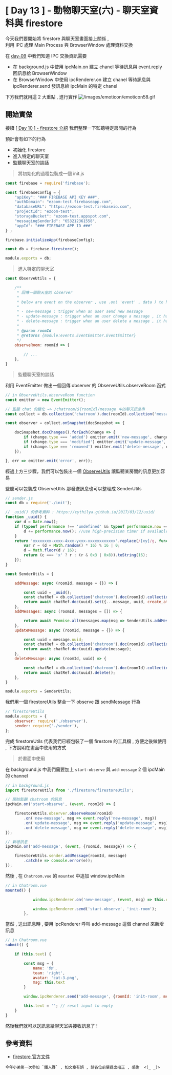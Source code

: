 # [ Day 13 ] - 動物聊天室(六) - 聊天室資料與 firestore 

今天我們要開始將 firestore 與聊天室畫面接上關係 ,  
利用 IPC 處理 Main Process 與 BrowserWindow 處理資料交換

在 [day-09](https://ithelp.ithome.com.tw/articles/10235110) 中我們知道 IPC 交換資訊需要
- 在 background.js 中使用 ipcMain.on 建立 chanel 等待訊息與 event.reply 回訊息給 BrowserWindow
- 在 BrowserWindow 中使用 ipcRenderer.on 建立 chanel 等待訊息與 ipcRenderer.send 發訊息給 ipcMain 的特定 chanel

下方我們就用這 2 大重點 , 進行實作 ![/images/emoticon/emoticon58.gif](/images/emoticon/emoticon58.gif)

## 開始實做

接續 [[ Day 10 ] - firestore 介紹](https://ithelp.ithome.com.tw/articles/10235473) 我們整理一下監聽特定房間的行為

預計會有如下的行為

- 初始化 firestore
- 進入特定的聊天室
- 監聽聊天室的談話

> 將初始化的過程包裝成一個 init.js

```javascript
const firebase = require('firebase');

const firebaseConfig = {
    "apiKey": "### FIREBASE API KEY ###",
    "authDomain": "ezoom-test.firebaseapp.com",
    "databaseURL": "https://ezoom-test.firebaseio.com",
    "projectId": "ezoom-test",
    "storageBucket": "ezoom-test.appspot.com",
    "messagingSenderId": "653212361558",
    "appId": "### FIREBASE APP ID ###"
} ;

firebase.initializeApp(firebaseConfig);

const db = firebase.firestore();

module.exports = db;
```

> 進入特定的聊天室

```javascript
const ObserveUtils = {

    /**
     * 回傳一個聊天室的 observer
     *
     * below are event on the observer , use .on( 'event' , data ) to handle it
     *
     * - new-message : trigger when an user send new message
     * - update-message : trigger when an user change a message , it have sent
     * - delete-message : trigger when an user delete a message , it have sent
     *
     * @param roomId
     * @returns {module:events.EventEmitter.EventEmitter}
     */
    observeRoom: roomId => {
       
        // ...    
    },
}
```

> 監聽聊天室的談話

利用 EventEmitter 做出一個回傳 observer 的 ObserveUtils.observeRoom 函式

```javascript
// in ObserveUtils.observeRoom function 
const emitter = new EventEmitter();

// 監聽 chat 的變化 => /chatroom/${roomId}/message 中的聊天訊息串
const collect = db.collection('chatroom').doc(roomId).collection('message');

const observer = collect.onSnapshot(docSnapshot => {

    docSnapshot.docChanges().forEach(change => {
        if (change.type === 'added') emitter.emit('new-message', change.doc.data());
        if (change.type === 'modified') emitter.emit('update-message', change.doc.data());
        if (change.type === 'removed') emitter.emit('delete-message', change.doc.data());
    });

}, err => emitter.emit('error', err));
```

經過上方三步驟，我們可以包裝出一個 [ObserveUtils](https://github.com/andrew781026/ithome_ironman_2020/blob/master/day-13/src/firestore/receiver.js) 讓監聽某房間的訊息更加容易

監聽可以包裝成 ObserveUtils 那發送訊息也可以整理成 SenderUtils

```javascript
// sender.js
const db = require('./init');

// _uuid() 的參考資料 : https://cythilya.github.io/2017/03/12/uuid/
function _uuid() {
    var d = Date.now();
    if (typeof performance !== 'undefined' && typeof performance.now === 'function') {
        d += performance.now(); //use high-precision timer if available
    }
    return 'xxxxxxxx-xxxx-4xxx-yxxx-xxxxxxxxxxxx'.replace(/[xy]/g, function (c) {
        var r = (d + Math.random() * 16) % 16 | 0;
        d = Math.floor(d / 16);
        return (c === 'x' ? r : (r & 0x3 | 0x8)).toString(16);
    });
}

const SenderUtils = {

    addMessage: async (roomId, message = {}) => {

        const uuid = _uuid();
        const chatRef = db.collection('chatroom').doc(roomId).collection('message');
        return await chatRef.doc(uuid).set({...message, uuid, create_at: new Date()});
    },
    addMessages: async (roomId, messages = []) => {

        return await Promise.all(messages.map(msg => SenderUtils.addMessage(roomId, msg)));
    },
    updateMessage: async (roomId, message = {}) => {

        const uuid = message.uuid;
        const chatRef = db.collection('chatroom').doc(roomId).collection('message');
        return await chatRef.doc(uuid).update(message);
    },
    deleteMessage: async (roomId, uuid) => {

        const chatRef = db.collection('chatroom').doc(roomId).collection('message');
        return await chatRef.doc(uuid).delete();
    },
}

module.exports = SenderUtils;
```

我們用一個 firestoreUtils 整合一下 observe 跟 sendMessage 行為

```javascript
// firestoreUtils
module.exports = {
    observer: require('./observer'),
    sender: require('./sender'),
};
```

完成 firestoreUtils 代表我們已經包裝了一個 firestore 的工具檔 , 方便之後做使用 , 下方說明在畫面中使用的方式

> 於畫面中使用

在 background.js 中我們需要加上 `start-observe` 與 `add-message` 2 個 ipcMain 的 channel 

```javascript
// in background.js
import firestoreUtils from './firestore/firestoreUtils';

// 開始監聽 chatroom 的訊息
ipcMain.on('start-observe', (event, roomId) => {

    firestoreUtils.observer.observeRoom(roomId)
        .on('new-message', msg => event.reply('new-message', msg))
        .on('update-message', msg => event.reply('update-message', msg))
        .on('delete-message', msg => event.reply('delete-message', msg));
});

// 新增訊息
ipcMain.on('add-message', (event, {roomId, message}) => {

    firestoreUtils.sender.addMessage(roomId, message)
        .catch(e => console.error(e));
});
```

然後 , 在 `Chatroom.vue` 的 `mounted` 中追加 window.ipcMain

```javascript
// in Chatroom.vue
mounted() {

            window.ipcRenderer.on('new-message', (event, msg) => this.chats.push(msg));

            window.ipcRenderer.send('start-observe', 'init-room');
        },
```

當然 , 送出訊息時 , 要用 ipcRenderer 呼叫 add-message 這個 channel 來新增訊息 

```javascript
// in Chatroom.vue
submit() {

    if (this.text) {

        const msg = {
            name: '你',
            team: 'right',
            avatar: 'cat-3.png',
            msg: this.text
        }

        window.ipcRenderer.send('add-message', {roomId: 'init-room', message: msg});

        this.text = ''; // reset input to empty 
    }
}
```

然後我們就可以送訊息給聊天室與接收訊息了 ! 

## 參考資料

- [firestore 官方文件](https://firebase.google.com/docs/firestore/manage-data/add-data)

```
今年小弟第一次參加 `鐵人賽` , 如文章有誤 , 請各位前輩提出指正 , 感謝  <(_ _)>
```